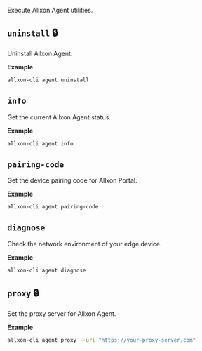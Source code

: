 Execute Allxon Agent utilities.

## `uninstall` 🔒

Uninstall Allxon Agent.

**Example**

```bash
allxon-cli agent uninstall
```

## `info`

Get the current Allxon Agent status.

**Example**

```bash
allxon-cli agent info
```

## `pairing-code`

Get the device pairing code for Allxon Portal.

**Example**

```bash
allxon-cli agent pairing-code
```

## `diagnose`

Check the network environment of your edge device.

**Example**

```bash
allxon-cli agent diagnose
```

## `proxy` 🔒

Set the proxy server for Allxon Agent.

**Example**

```bash
allxon-cli agent proxy --url "https://your-proxy-server.com"
```
